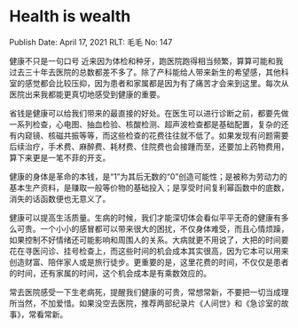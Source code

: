 # Health is wealth

Publish Date: April 17, 2021
RLT: 毛毛
No: 147

健康不只是一句口号
近来因为体检和种牙，跑医院跑得相当频繁，算算可能和我过去三十年去医院的总数都差不多了。除了产科能给人带来新生的希望感，其他科室的感觉都会比较压抑，因为患者和家属都是因为有了痛苦才会来到这里。每次从医院出来我都能更真切地感受到健康的重要。

省钱是健康可以给我们带来的最直接的好处。在医生可以进行诊断之前，都要先做一系列检查，心电图、抽血检验、核酸检测、超声波检查都是基础配置，复杂的还有内窥镜、核磁共振等等，而这些检查的花费往往就不低了。如果发现有问题需要后续治疗，手术费、麻醉费、耗材费、住院费也会接踵而至，还要加上药物费用，算下来更是一笔不菲的开支。

健康的身体是革命的本钱，是“1”为其后无数的“0”创造可能性；是被称为劳动力的基本生产资料，是赚取一般等价物的基础投入；是享受时间复利幂函数中的底数，消失的话函数便也无意义了。

健康可以提高生活质量。生病的时候，我们才能深切体会看似平平无奇的健康有多么可贵。一个小小的感冒都可以带来很大的困扰，不仅身体难受，而且心情烦躁，如果控制不好情绪还可能影响和周围人的关系。大病就更不用说了，大把的时间要花在寻医问诊、挂号检查上，而这些时间的机会成本其实很高，因为它本可以用来创造财富、陪伴家人或是旅行徒步。更重要的是，这里花费的时间，不仅仅是患者的时间，还有家属的时间，这个机会成本是有乘数效应的。

常去医院感受一下生老病死，提醒我们健康的可贵，常想常新，不要把一切当成理所当然，不加爱惜。如果没空去医院，推荐两部纪录片《人间世》和《急诊室的故事》，常看常新。
